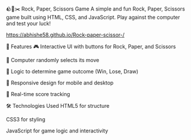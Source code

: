 🪨📄✂️ Rock, Paper, Scissors Game A simple and fun Rock, Paper, Scissors game built using HTML, CSS, and JavaScript. Play against the computer and test your luck!

https://abhishe58.github.io/Rock-paper-scissor-/

🚀 Features 🎮 Interactive UI with buttons for Rock, Paper, and Scissors

🤖 Computer randomly selects its move

🧠 Logic to determine game outcome (Win, Lose, Draw)

📱 Responsive design for mobile and desktop

🔄 Real-time score tracking

🛠️ Technologies Used HTML5 for structure

CSS3 for styling

JavaScript for game logic and interactivity
